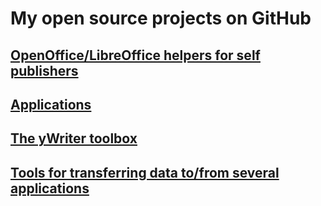 # My open source projects on GitHub


## [OpenOffice/LibreOffice helpers for self publishers](oo_helpers.html)
## [Applications](applications.html)
## [The yWriter toolbox](yw_toolbox.html)
## [Tools for transferring data to/from several applications](converters.html)

